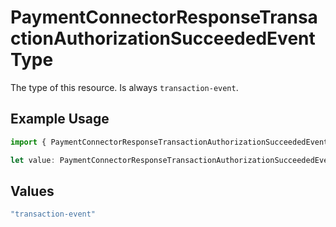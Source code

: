 # PaymentConnectorResponseTransactionAuthorizationSucceededEventType

The type of this resource. Is always `transaction-event`.

## Example Usage

```typescript
import { PaymentConnectorResponseTransactionAuthorizationSucceededEventType } from "@gr4vy/sdk/models/components";

let value: PaymentConnectorResponseTransactionAuthorizationSucceededEventType = "transaction-event";
```

## Values

```typescript
"transaction-event"
```